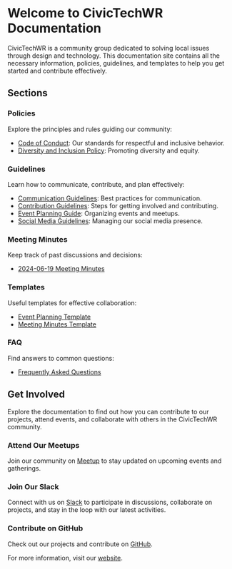 # Welcome to CivicTechWR Documentation

CivicTechWR is a community group dedicated to solving local issues through design and technology. This documentation site contains all the necessary information, policies, guidelines, and templates to help you get started and contribute effectively.

## Sections

### Policies

Explore the principles and rules guiding our community:

- [Code of Conduct](policies/Code_of_Conduct.md): Our standards for respectful and inclusive behavior.
- [Diversity and Inclusion Policy](policies/Diversity_and_Inclusion_Policy.md): Promoting diversity and equity.

### Guidelines

Learn how to communicate, contribute, and plan effectively:

- [Communication Guidelines](guidelines/Communication_Guidelines.md): Best practices for communication.
- [Contribution Guidelines](guidelines/Contribution_Guidelines.md): Steps for getting involved and contributing.
- [Event Planning Guide](guidelines/Event_Planning_Guide.md): Organizing events and meetups.
- [Social Media Guidelines](guidelines/SocialMedia_Guidelines.md): Managing our social media presence.

### Meeting Minutes

Keep track of past discussions and decisions:

- [2024-06-19 Meeting Minutes](meeting-minutes/2024-06-19_Meeting_Minutes.md)

### Templates

Useful templates for effective collaboration:

- [Event Planning Template](ctwr-templates/Event_Planning_Template.md)
- [Meeting Minutes Template](ctwr-templates/Meeting_Minutes_Template.md)

### FAQ

Find answers to common questions:

- [Frequently Asked Questions](faq/index.md)

## Get Involved

Explore the documentation to find out how you can contribute to our projects, attend events, and collaborate with others in the CivicTechWR community.

### Attend Our Meetups

Join our community on [Meetup](https://www.meetup.com/civictechwr/) to stay updated on upcoming events and gatherings.

### Join Our Slack

Connect with us on [Slack](https://join.slack.com/t/civictechwr/shared_invite/zt-2ldijjy0i-gaGvPkuafPt9Zpn7jml70w) to participate in discussions, collaborate on projects, and stay in the loop with our latest activities.

### Contribute on GitHub

Check out our projects and contribute on [GitHub](https://github.com/CivicTechWR).

For more information, visit our [website](https://civictechwr.org).
